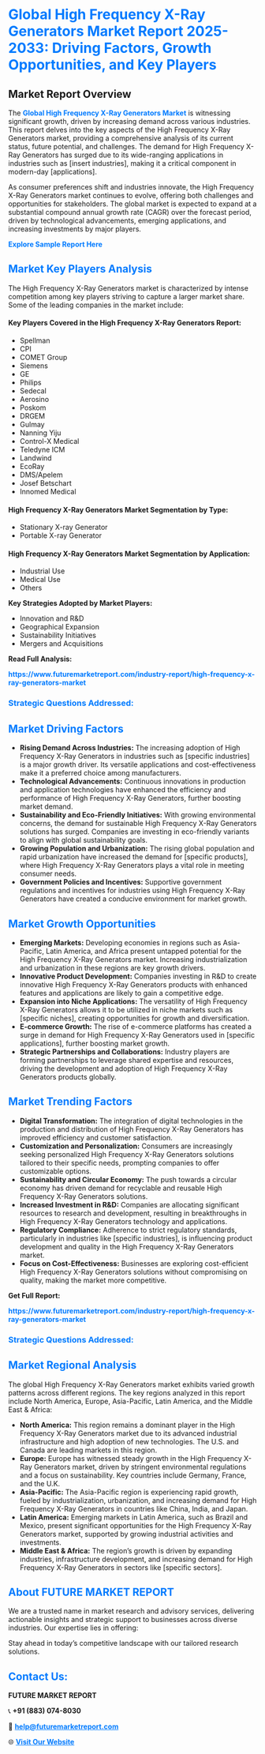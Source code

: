 <h1 style="color: #007BFF;">Global High Frequency X-Ray Generators Market Report 2025-2033: Driving Factors, Growth Opportunities, and Key Players</h1>

<section id="overview">
<h2>Market Report Overview</h2>
<p>The <a href="https://www.futuremarketreport.com/industry-report/high-frequency-x-ray-generators-market" style="color: #007BFF; text-decoration: none;"><strong>Global High Frequency X-Ray Generators Market</strong></a> is witnessing significant growth, driven by increasing demand across various industries. This report delves into the key aspects of the High Frequency X-Ray Generators market, providing a comprehensive analysis of its current status, future potential, and challenges. The demand for High Frequency X-Ray Generators has surged due to its wide-ranging applications in industries such as [insert industries], making it a critical component in modern-day [applications].</p>
<p>As consumer preferences shift and industries innovate, the High Frequency X-Ray Generators market continues to evolve, offering both challenges and opportunities for stakeholders. The global market is expected to expand at a substantial compound annual growth rate (CAGR) over the forecast period, driven by technological advancements, emerging applications, and increasing investments by major players.</p>
</section>

<section id="overview">
<p><a href="https://www.futuremarketreport.com/request-sample/reportId=27490" style="color: #007BFF; text-decoration: none;"><strong>Explore Sample Report Here</strong></a></p>
</section>

<section id="key-players">
<h2 style="color: #007BFF;">Market Key Players Analysis</h2>
<p>The High Frequency X-Ray Generators market is characterized by intense competition among key players striving to capture a larger market share. Some of the leading companies in the market include:</p>
<h4>Key Players Covered in the High Frequency X-Ray Generators Report:</h4>
<ul><li>Spellman</li><li>CPI</li><li>COMET Group</li><li>Siemens</li><li>GE</li><li>Philips</li><li>Sedecal</li><li>Aerosino</li><li>Poskom</li><li>DRGEM</li><li>Gulmay</li><li>Nanning Yiju</li><li>Control-X Medical</li><li>Teledyne ICM</li><li>Landwind</li><li>EcoRay</li><li>DMS/Apelem</li><li>Josef Betschart</li><li>Innomed Medical</li></ul>
<h4>High Frequency X-Ray Generators Market Segmentation by Type:</h4>
<ul><li>Stationary X-ray Generator</li><li>Portable X-ray Generator</li></ul>

<h4>High Frequency X-Ray Generators Market Segmentation by Application:</h4>
<ul><li>Industrial Use</li><li>Medical Use</li><li>Others</li></ul>
<p><strong>Key Strategies Adopted by Market Players:</strong></p>
<ul>
<li>Innovation and R&D</li>
<li>Geographical Expansion</li>
<li>Sustainability Initiatives</li>
<li>Mergers and Acquisitions</li>
</ul>
</section>

<section>
<p><strong>Read Full Analysis: </strong></p><a href="https://www.futuremarketreport.com/industry-report/high-frequency-x-ray-generators-market" style="color: #007BFF; text-decoration: none;"><strong>https://www.futuremarketreport.com/industry-report/high-frequency-x-ray-generators-market</strong></a>
<h3 style="color: #007BFF;">Strategic Questions Addressed:</h3>
</section>

<section id="driving-factors">
<h2 style="color: #007BFF;">Market Driving Factors</h2>
<ul>
<li><strong>Rising Demand Across Industries:</strong> The increasing adoption of High Frequency X-Ray Generators in industries such as [specific industries] is a major growth driver. Its versatile applications and cost-effectiveness make it a preferred choice among manufacturers.</li>
<li><strong>Technological Advancements:</strong> Continuous innovations in production and application technologies have enhanced the efficiency and performance of High Frequency X-Ray Generators, further boosting market demand.</li>
<li><strong>Sustainability and Eco-Friendly Initiatives:</strong> With growing environmental concerns, the demand for sustainable High Frequency X-Ray Generators solutions has surged. Companies are investing in eco-friendly variants to align with global sustainability goals.</li>
<li><strong>Growing Population and Urbanization:</strong> The rising global population and rapid urbanization have increased the demand for [specific products], where High Frequency X-Ray Generators plays a vital role in meeting consumer needs.</li>
<li><strong>Government Policies and Incentives:</strong> Supportive government regulations and incentives for industries using High Frequency X-Ray Generators have created a conducive environment for market growth.</li>
</ul>
</section>

<section id="growth-opportunities">
<h2 style="color: #007BFF;">Market Growth Opportunities</h2>
<ul>
<li><strong>Emerging Markets:</strong> Developing economies in regions such as Asia-Pacific, Latin America, and Africa present untapped potential for the High Frequency X-Ray Generators market. Increasing industrialization and urbanization in these regions are key growth drivers.</li>
<li><strong>Innovative Product Development:</strong> Companies investing in R&D to create innovative High Frequency X-Ray Generators products with enhanced features and applications are likely to gain a competitive edge.</li>
<li><strong>Expansion into Niche Applications:</strong> The versatility of High Frequency X-Ray Generators allows it to be utilized in niche markets such as [specific niches], creating opportunities for growth and diversification.</li>
<li><strong>E-commerce Growth:</strong> The rise of e-commerce platforms has created a surge in demand for High Frequency X-Ray Generators used in [specific applications], further boosting market growth.</li>
<li><strong>Strategic Partnerships and Collaborations:</strong> Industry players are forming partnerships to leverage shared expertise and resources, driving the development and adoption of High Frequency X-Ray Generators products globally.</li>
</ul>
</section>

<section id="trending-factors">
<h2 style="color: #007BFF;">Market Trending Factors</h2>
<ul>
<li><strong>Digital Transformation:</strong> The integration of digital technologies in the production and distribution of High Frequency X-Ray Generators has improved efficiency and customer satisfaction.</li>
<li><strong>Customization and Personalization:</strong> Consumers are increasingly seeking personalized High Frequency X-Ray Generators solutions tailored to their specific needs, prompting companies to offer customizable options.</li>
<li><strong>Sustainability and Circular Economy:</strong> The push towards a circular economy has driven demand for recyclable and reusable High Frequency X-Ray Generators solutions.</li>
<li><strong>Increased Investment in R&D:</strong> Companies are allocating significant resources to research and development, resulting in breakthroughs in High Frequency X-Ray Generators technology and applications.</li>
<li><strong>Regulatory Compliance:</strong> Adherence to strict regulatory standards, particularly in industries like [specific industries], is influencing product development and quality in the High Frequency X-Ray Generators market.</li>
<li><strong>Focus on Cost-Effectiveness:</strong> Businesses are exploring cost-efficient High Frequency X-Ray Generators solutions without compromising on quality, making the market more competitive.</li>
</ul>
</section>

<section>
<p><strong>Get Full Report: </strong></p><a href="https://www.futuremarketreport.com/industry-report/high-frequency-x-ray-generators-market" style="color: #007BFF; text-decoration: none;"><strong>https://www.futuremarketreport.com/industry-report/high-frequency-x-ray-generators-market</strong></a>
<h3 style="color: #007BFF;">Strategic Questions Addressed:</h3>
</section>


<section id="regional-analysis">
<h2 style="color: #007BFF;">Market Regional Analysis</h2>
<p>The global High Frequency X-Ray Generators market exhibits varied growth patterns across different regions. The key regions analyzed in this report include North America, Europe, Asia-Pacific, Latin America, and the Middle East & Africa:</p>
<ul>
<li><strong>North America:</strong> This region remains a dominant player in the High Frequency X-Ray Generators market due to its advanced industrial infrastructure and high adoption of new technologies. The U.S. and Canada are leading markets in this region.</li>
<li><strong>Europe:</strong> Europe has witnessed steady growth in the High Frequency X-Ray Generators market, driven by stringent environmental regulations and a focus on sustainability. Key countries include Germany, France, and the U.K.</li>
<li><strong>Asia-Pacific:</strong> The Asia-Pacific region is experiencing rapid growth, fueled by industrialization, urbanization, and increasing demand for High Frequency X-Ray Generators in countries like China, India, and Japan.</li>
<li><strong>Latin America:</strong> Emerging markets in Latin America, such as Brazil and Mexico, present significant opportunities for the High Frequency X-Ray Generators market, supported by growing industrial activities and investments.</li>
<li><strong>Middle East & Africa:</strong> The region’s growth is driven by expanding industries, infrastructure development, and increasing demand for High Frequency X-Ray Generators in sectors like [specific sectors].</li>
</ul>
</section>

<footer>
<h2 style="color: #007BFF;">About FUTURE MARKET REPORT</h2>
<p>We are a trusted name in market research and advisory services, delivering actionable insights and strategic support to businesses across diverse industries. Our expertise lies in offering:</p>

<p>Stay ahead in today’s competitive landscape with our tailored research solutions.</p>

<h2 style="color: #007BFF;">Contact Us:</h2>
<p><strong>FUTURE MARKET REPORT</strong></p>
<p>📞 <strong>+91 (883) 074-8030</strong></p>
<p>📧 <strong><a href="mailto:help@futuremarketreport.com" style="color: #007BFF;">help@futuremarketreport.com</a></strong></p>
<p>🌐 <strong><a href="https://www.futuremarketreport.com/" style="color: #007BFF;">Visit Our Website</a></strong></p>
</footer>
